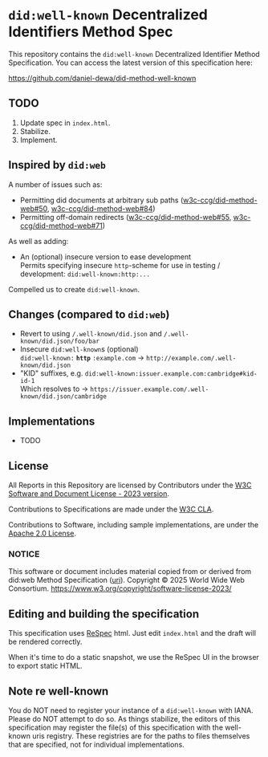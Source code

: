 # `did:well-known` Decentralized Identifiers Method Spec

This repository contains the `did:well-known` Decentralized Identifier Method
Specification. You can access the latest version of this specification here:

<https://github.com/daniel-dewa/did-method-well-known>

## TODO

1. Update spec in `index.html`.
2. Stabilize.
3. Implement.

## Inspired by `did:web`

A number of issues such as:

- Permitting did documents at arbitrary sub paths ([w3c-ccg/did-method-web#50](https://github.com/w3c-ccg/did-method-web/pull/50), [w3c-ccg/did-method-web#84](https://github.com/w3c-ccg/did-method-web/issues/84))
- Permitting off-domain redirects ([w3c-ccg/did-method-web#55](https://github.com/w3c-ccg/did-method-web/issues/55), [w3c-ccg/did-method-web#71](https://github.com/w3c-ccg/did-method-web/issues/71))

As well as adding:

- An (optional) insecure version to ease development <br />
  Permits specifying insecure `http`-scheme for use in testing / development: `did:well-known:http:...`

Compelled us to create `did:well-known`.

## Changes (compared to `did:web`)

- Revert to using `/.well-known/did.json` and `/.well-known/did.json/foo/bar`
- Insecure `did:well-known`s (optional) <br />
  `did:well-known:` **`http`** `:example.com` ->
  `http://example.com/.well-known/did.json`
- "KID" suffixes, e.g. `did:well-known:issuer.example.com:cambridge#kid-id-1` <br />
  Which resolves to -> `https://issuer.example.com/.well-known/did.json/cambridge`

## Implementations

- TODO

## License

All Reports in this Repository are licensed by Contributors under the [W3C Software and Document
License - 2023 version](https://www.w3.org/copyright/software-license-2023/).

Contributions to Specifications are made under the
[W3C CLA](https://www.w3.org/community/about/agreements/cla/).

Contributions to Software, including sample implementations, are under the
[Apache 2.0 License](https://www.apache.org/licenses/LICENSE-2.0).

### NOTICE

This software or document includes material copied from or derived from did:web Method Specification ([uri](https://w3c-ccg.github.io/did-method-web/)). Copyright © 2025 World Wide Web Consortium. https://www.w3.org/copyright/software-license-2023/

## Editing and building the specification

This specification uses [ReSpec](https://github.com/w3c/respec/) html. Just edit `index.html` and the draft will be rendered correctly.

When it's time to do a static snapshot, we use the ReSpec UI in the browser to export static HTML.

## Note re well-known

You do NOT need to register your instance of a `did:well-known` with IANA.  Please do NOT attempt to do so.  As things stabilize, the editors of this specification may register the file(s) of this specification with the well-known uris registry.  These registries are for the paths to files themselves that are specified, not for individual implementations.
